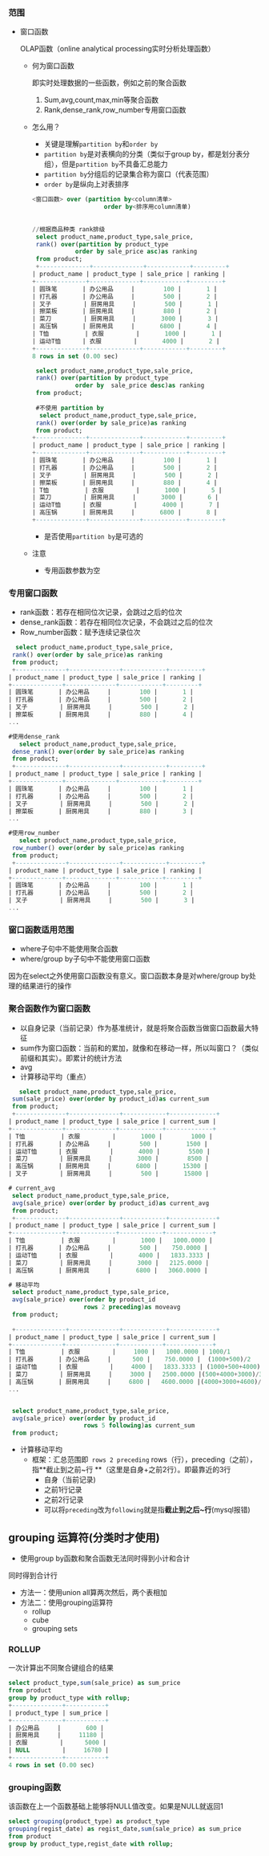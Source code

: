 ### 范围

- 窗口函数

  OLAP函数（online analytical processing实时分析处理函数）

  - 何为窗口函数

    即实时处理数据的一些函数，例如之前的聚合函数

    1. Sum,avg,count,max,min等聚合函数
    2. Rank,dense_rank,row_number专用窗口函数

  - 怎么用？

    - 关键是理解`partition by`和`order by`
    - `partition by`是对表横向的分类（类似于group by，都是划分表分组），但是`partition by`不具备汇总能力
    - `partition by`分组后的记录集合称为窗口（代表范围）
    - `order by`是纵向上对表排序

    ```sql
    <窗口函数> over (partition by<column清单>
                		order by<排序用column清单)
      
      
    //根据商品种类 rank排级
     select product_name,product_type,sale_price,
     rank() over(partition by product_type 
                order by sale_price asc)as ranking
     from product;
     +--------------+--------------+------------+---------+
    | product_name | product_type | sale_price | ranking |
    +--------------+--------------+------------+---------+
    | 圆珠笔       | 办公用品     |        100 |       1 |
    | 打孔器       | 办公用品     |        500 |       2 |
    | 叉子         | 厨房用具     |        500 |       1 |
    | 擦菜板       | 厨房用具     |        880 |       2 |
    | 菜刀         | 厨房用具     |       3000 |       3 |
    | 高压锅       | 厨房用具     |       6800 |       4 |
    | T恤          | 衣服         |       1000 |       1 |
    | 运动T恤      | 衣服         |       4000 |       2 |
    +--------------+--------------+------------+---------+
    8 rows in set (0.00 sec)
    
     select product_name,product_type,sale_price,
     rank() over(partition by product_type
                order by  sale_price desc)as ranking
     from product;
     
     #不使用 partition by
      select product_name,product_type,sale_price,
     rank() over(order by sale_price)as ranking
     from product;
    +--------------+--------------+------------+---------+
    | product_name | product_type | sale_price | ranking |
    +--------------+--------------+------------+---------+
    | 圆珠笔       | 办公用品     |        100 |       1 |
    | 打孔器       | 办公用品     |        500 |       2 |
    | 叉子         | 厨房用具     |        500 |       2 |
    | 擦菜板       | 厨房用具     |        880 |       4 |
    | T恤          | 衣服         |       1000 |       5 |
    | 菜刀         | 厨房用具     |       3000 |       6 |
    | 运动T恤      | 衣服         |       4000 |       7 |
    | 高压锅       | 厨房用具     |       6800 |       8 |
    +--------------+--------------+------------+---------+
    ```

    - 是否使用`partition by`是可选的

  - 注意
    - 专用函数参数为空

### 专用窗口函数

- rank函数：若存在相同位次记录，会跳过之后的位次
- dense_rank函数：若存在相同位次记录，不会跳过之后的位次
- Row_number函数：赋予连续记录位次

```sql
  select product_name,product_type,sale_price,
 rank() over(order by sale_price)as ranking
 from product;
 +--------------+--------------+------------+---------+
| product_name | product_type | sale_price | ranking |
+--------------+--------------+------------+---------+
| 圆珠笔       | 办公用品     |        100 |       1 |
| 打孔器       | 办公用品     |        500 |       2 |
| 叉子         | 厨房用具     |        500 |       2 |
| 擦菜板       | 厨房用具     |        880 |       4 |
...

#使用dense_rank
   select product_name,product_type,sale_price,
 dense_rank() over(order by sale_price)as ranking
 from product;
 +--------------+--------------+------------+---------+
| product_name | product_type | sale_price | ranking |
+--------------+--------------+------------+---------+
| 圆珠笔       | 办公用品     |        100 |       1 |
| 打孔器       | 办公用品     |        500 |       2 |
| 叉子         | 厨房用具     |        500 |       2 |
| 擦菜板       | 厨房用具     |        880 |       3 |
...

#使用row_number
   select product_name,product_type,sale_price,
 row_number() over(order by sale_price)as ranking
 from product;
 +--------------+--------------+------------+---------+
| product_name | product_type | sale_price | ranking |
+--------------+--------------+------------+---------+
| 圆珠笔       | 办公用品     |        100 |       1 |
| 打孔器       | 办公用品     |        500 |       2 |
| 叉子         | 厨房用具     |        500 |       3 |
...
```



### 窗口函数适用范围

- where子句中不能使用聚合函数
- where/group by子句中不能使用窗口函数

因为在select之外使用窗口函数没有意义。窗口函数本身是对where/group by处理的结果进行的操作



### 聚合函数作为窗口函数

- 以自身记录（当前记录）作为基准统计，就是将聚合函数当做窗口函数最大特征
- sum作为窗口函数：当前和的累加，就像和在移动一样，所以叫窗口？（类似前缀和其实）。即累计的统计方法
- avg 
- 计算移动平均（重点）

```sql
   select product_name,product_type,sale_price,
 sum(sale_price) over(order by product_id)as current_sum
 from product;
 +--------------+--------------+------------+-------------+
| product_name | product_type | sale_price | current_sum |
+--------------+--------------+------------+-------------+
| T恤          | 衣服         |       1000 |        1000 |
| 打孔器       | 办公用品     |        500 |        1500 |
| 运动T恤      | 衣服         |       4000 |        5500 |
| 菜刀         | 厨房用具     |       3000 |        8500 |
| 高压锅       | 厨房用具     |       6800 |       15300 |
| 叉子         | 厨房用具     |        500 |       15800 |

# current_avg
 select product_name,product_type,sale_price,
 avg(sale_price) over(order by product_id)as current_avg
 from product;
 +--------------+--------------+------------+-------------+
| product_name | product_type | sale_price | current_sum |
+--------------+--------------+------------+-------------+
| T恤          | 衣服         |       1000 |   1000.0000 |
| 打孔器       | 办公用品     |        500 |    750.0000 |
| 运动T恤      | 衣服         |       4000 |   1833.3333 |
| 菜刀         | 厨房用具     |       3000 |   2125.0000 |
| 高压锅       | 厨房用具     |       6800 |   3060.0000 |

# 移动平均
 select product_name,product_type,sale_price,
 avg(sale_price) over(order by product_id
                     rows 2 preceding)as moveavg
 from product;
 
 +--------------+--------------+------------+-------------+
| product_name | product_type | sale_price | current_sum |
+--------------+--------------+------------+-------------+
| T恤          | 衣服         |     1000 |   1000.0000 | 1000/1
| 打孔器       | 办公用品     |      500 |    750.0000 |  (1000+500)/2
| 运动T恤      | 衣服         |     4000 |   1833.3333 | (1000+500+4000)/3
| 菜刀         | 厨房用具     |     3000 |   2500.0000 |(500+4000+3000)/3
| 高压锅       | 厨房用具     |     6800 |   4600.0000 |(4000+3000+4600)/3
...


 select product_name,product_type,sale_price,
 avg(sale_price) over(order by product_id
                     rows 5 following)as current_sum
 from product;
```



- 计算移动平均
  - 框架：汇总范围即` rows 2 preceding` rows（行），preceding（之前），指**截止到之前~行 **（这里是自身+之前2行）。即最靠近的3行
    - 自身（当前记录)
    - 之前1行记录
    - 之前2行记录
    - 可以将`preceding`改为`following`就是指**截止到之后~行**(mysql报错)







## grouping 运算符(分类时才使用)

- 使用group by函数和聚合函数无法同时得到小计和合计



同时得到合计行

- 方法一：使用union all算两次然后，两个表相加
- 方法二：使用grouping运算符
  - rollup
  - cube
  - grouping sets



### ROLLUP

一次计算出不同聚合键组合的结果

```sql
select product_type,sum(sale_price) as sum_price
from product
group by product_type with rollup;
+--------------+-----------+
| product_type | sum_price |
+--------------+-----------+
| 办公用品     |       600 |
| 厨房用具     |     11180 |
| 衣服         |      5000 |
| NULL         |     16780 |
+--------------+-----------+
4 rows in set (0.00 sec)
```

### grouping函数

该函数在上一个函数基础上能够将NULL值改变。如果是NULL就返回1

```sql
select grouping(product_type) as product_type
grouping(regist_date) as regist_date,sum(sale_price) as sum_price
from product
group by product_type,regist_date with rollup;
```

